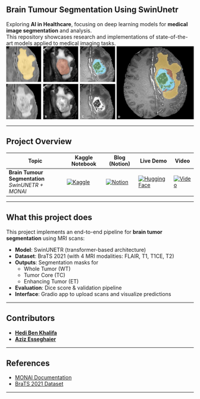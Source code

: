 
## Brain Tumour Segmentation Using SwinUnetr 

Exploring **AI in Healthcare**, focusing on deep learning models for **medical image segmentation** and analysis.  
This repository showcases research and implementations of state-of-the-art models applied to medical imaging tasks.  
![Brain Tumour MRI Segmentation](https://raw.githubusercontent.com/Hedi-Bk/Medical_Imaging_SwinTransformer/main/brain.jpg)  


---
## Project Overview  


| **Topic** | Kaggle Notebook | Blog (Notion) | Live Demo | Video |
|--------------|-------------------|------------------|--------------|----------|
| **Brain Tumour Segmentation** <br/> *SwinUNETR + MONAI* | [![Kaggle](https://img.shields.io/badge/Kaggle-Notebook-20BEFF?logo=kaggle&logoColor=white)](https://www.kaggle.com/code/bkhedi/brats-segmentation-with-swinunetr) | [![Notion](https://img.shields.io/badge/Notion-Blog-000000?logo=notion&logoColor=white)](https://www.notion.so/Brain-Tumour-Segmentation-Swin-UNETR-1b9974e2543b8094a8bec1630cab860c?pvs=21) | [![Hugging Face](https://img.shields.io/badge/Live-Demo-orange?logo=huggingface&logoColor=white)](https://huggingface.co/spaces/Hedi-Bk/BRATS) | [![Video](https://img.shields.io/badge/Watch-Video-red?logo=youtube&logoColor=white)](https://drive.google.com/file/d/1C6-kxlSkMmb_IBg59EwQr5BywANjTz6H/view?usp=sharing) |

---

## What this project does

This project implements an end-to-end pipeline for **brain tumor segmentation** using MRI scans:

- **Model**: SwinUNETR (transformer-based architecture)  
- **Dataset**: BraTS 2021 (with 4 MRI modalities: FLAIR, T1, T1CE, T2)  
- **Outputs**: Segmentation masks for  
  - Whole Tumor (WT)  
  - Tumor Core (TC)  
  - Enhancing Tumor (ET)  
- **Evaluation**: Dice score & validation pipeline  
- **Interface**: Gradio app to upload scans and visualize predictions  

---

##  Contributors  

- [**Hedi Ben Khalifa**](https://github.com/Hedi-Bk)  
- [**Aziz Esseghaier**](https://github.com/aziz-esseghaier) 

---

## References  

- [MONAI Documentation](https://monai.io/)  
- [BraTS 2021 Dataset](https://www.med.upenn.edu/cbica/brats2021/)  

---
